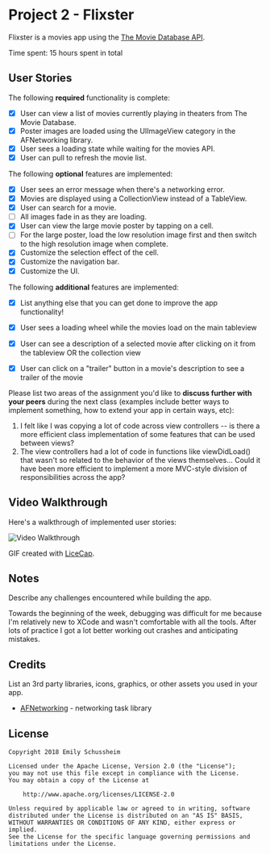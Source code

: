 # Project 2 - Flixster

Flixster is a movies app using the [The Movie Database API](http://docs.themoviedb.apiary.io/#).

Time spent: 15 hours spent in total

## User Stories

The following **required** functionality is complete:

- [X] User can view a list of movies currently playing in theaters from The Movie Database.
- [X] Poster images are loaded using the UIImageView category in the AFNetworking library.
- [X] User sees a loading state while waiting for the movies API.
- [X] User can pull to refresh the movie list.

The following **optional** features are implemented:

- [X] User sees an error message when there's a networking error.
- [X] Movies are displayed using a CollectionView instead of a TableView.
- [X] User can search for a movie.
- [ ] All images fade in as they are loading.
- [X] User can view the large movie poster by tapping on a cell.
- [ ] For the large poster, load the low resolution image first and then switch to the high resolution image when complete.
- [X] Customize the selection effect of the cell.
- [X] Customize the navigation bar.
- [X] Customize the UI.

The following **additional** features are implemented:

- [X] List anything else that you can get done to improve the app functionality!

- [X] User sees a loading wheel while the movies load on the main tableview
  
- [X] User can see a description of a selected movie after clicking on it from the tableview OR the collection view
  
- [X] User can click on a "trailer" button in a movie's description to see a trailer of the movie

Please list two areas of the assignment you'd like to **discuss further with your peers** during the next class (examples include better ways to implement something, how to extend your app in certain ways, etc):

1.  I felt like I was copying a lot of code across view controllers -- 
    is there a more efficient class implementation of some features that can be used between views? 
2.  The view controllers had a lot of code in functions like viewDidLoad() that wasn't so related to the behavior of the views themselves...
    Could it have been more efficient to implement a more MVC-style division of responsibilities across the app? 

## Video Walkthrough

Here's a walkthrough of implemented user stories:

<img src='http://i.imgur.com/bmOTR0D.gif' title='Video Walkthrough' width='' alt='Video Walkthrough' />

GIF created with [LiceCap](http://www.cockos.com/licecap/).

## Notes

Describe any challenges encountered while building the app.

Towards the beginning of the week, debugging was difficult for me because I'm relatively new to XCode and wasn't comfortable with all the tools.
After lots of practice I got a lot better working out crashes and anticipating mistakes.  

## Credits

List an 3rd party libraries, icons, graphics, or other assets you used in your app.

- [AFNetworking](https://github.com/AFNetworking/AFNetworking) - networking task library

## License

    Copyright 2018 Emily Schussheim

    Licensed under the Apache License, Version 2.0 (the "License");
    you may not use this file except in compliance with the License.
    You may obtain a copy of the License at

        http://www.apache.org/licenses/LICENSE-2.0

    Unless required by applicable law or agreed to in writing, software
    distributed under the License is distributed on an "AS IS" BASIS,
    WITHOUT WARRANTIES OR CONDITIONS OF ANY KIND, either express or implied.
    See the License for the specific language governing permissions and
    limitations under the License.
